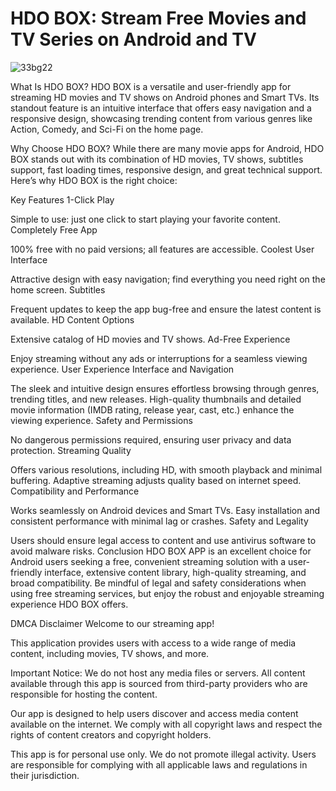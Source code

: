 # HDO BOX: Stream Free Movies and TV Series on Android and TV

![33bg22](https://github.com/user-attachments/assets/b39ca93e-7ae5-4bdc-bb94-b6bfdbac4f03)

What Is HDO BOX?
HDO BOX is a versatile and user-friendly app for streaming HD movies and TV shows on Android phones and Smart TVs. Its standout feature is an intuitive interface that offers easy navigation and a responsive design, showcasing trending content from various genres like Action, Comedy, and Sci-Fi on the home page.

Why Choose HDO BOX?
While there are many movie apps for Android, HDO BOX stands out with its combination of HD movies, TV shows, subtitles support, fast loading times, responsive design, and great technical support. Here’s why HDO BOX is the right choice:

Key Features
1-Click Play

Simple to use: just one click to start playing your favorite content.
Completely Free App

100% free with no paid versions; all features are accessible.
Coolest User Interface

Attractive design with easy navigation; find everything you need right on the home screen.
Subtitles

Frequent updates to keep the app bug-free and ensure the latest content is available.
HD Content Options

Extensive catalog of HD movies and TV shows.
Ad-Free Experience

Enjoy streaming without any ads or interruptions for a seamless viewing experience.
User Experience
Interface and Navigation

The sleek and intuitive design ensures effortless browsing through genres, trending titles, and new releases. High-quality thumbnails and detailed movie information (IMDB rating, release year, cast, etc.) enhance the viewing experience.
Safety and Permissions

No dangerous permissions required, ensuring user privacy and data protection.
Streaming Quality

Offers various resolutions, including HD, with smooth playback and minimal buffering. Adaptive streaming adjusts quality based on internet speed.
Compatibility and Performance

Works seamlessly on Android devices and Smart TVs. Easy installation and consistent performance with minimal lag or crashes.
Safety and Legality

Users should ensure legal access to content and use antivirus software to avoid malware risks.
Conclusion
HDO BOX APP is an excellent choice for Android users seeking a free, convenient streaming solution with a user-friendly interface, extensive content library, high-quality streaming, and broad compatibility. Be mindful of legal and safety considerations when using free streaming services, but enjoy the robust and enjoyable streaming experience HDO BOX offers.

DMCA Disclaimer
Welcome to our streaming app!

This application provides users with access to a wide range of media content, including movies, TV shows, and more.

Important Notice: We do not host any media files or servers. All content available through this app is sourced from third-party providers who are responsible for hosting the content.

Our app is designed to help users discover and access media content available on the internet. We comply with all copyright laws and respect the rights of content creators and copyright holders.

This app is for personal use only. We do not promote illegal activity. Users are responsible for complying with all applicable laws and regulations in their jurisdiction.
